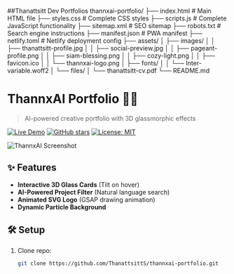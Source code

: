 ##Thanattsitt Dev Portfolios
thannxai-portfolio/
├── index.html                 # Main HTML file
├── styles.css                 # Complete CSS styles
├── scripts.js                 # Complete JavaScript functionality
├── sitemap.xml               # SEO sitemap
├── robots.txt                # Search engine instructions
├── manifest.json             # PWA manifest
├── netlify.toml             # Netlify deployment config
├── assets/
│   ├── images/
│   │   ├── thanattsitt-profile.jpg
│   │   ├── social-preview.jpg
│   │   ├── pageant-profile.png
│   │   ├── siam-blessing.png
│   │   ├── cozy-light.png
│   │   ├── favicon.ico
│   │   └── thannxai-logo.png
│   ├── fonts/
│   │   └── Inter-variable.woff2
│   └── files/
│       └── thanattsitt-cv.pdf
└── README.md


# ThannxAI Portfolio 👨‍💻

> AI-powered creative portfolio with 3D glassmorphic effects

[![Live Demo](https://img.shields.io/badge/demo-live-brightgreen)](https://thanattsitts.github.io/thannxai-portfolio/)
[![GitHub stars](https://img.shields.io/github/stars/ThanattsittS/thannxai-portfolio)](https://github.com/ThanattsittS/thannxai-portfolio/stargazers)
[![License: MIT](https://img.shields.io/badge/License-MIT-purple.svg)](LICENSE)

![ThannxAI Screenshot](assets/images/preview.jpg)

## ✨ Features
- **Interactive 3D Glass Cards** (Tilt on hover)
- **AI-Powered Project Filter** (Natural language search)
- **Animated SVG Logo** (GSAP drawing animation)
- **Dynamic Particle Background**

## 🛠️ Setup
1. Clone repo:
   ```bash
   git clone https://github.com/ThanattsittS/thannxai-portfolio.git
